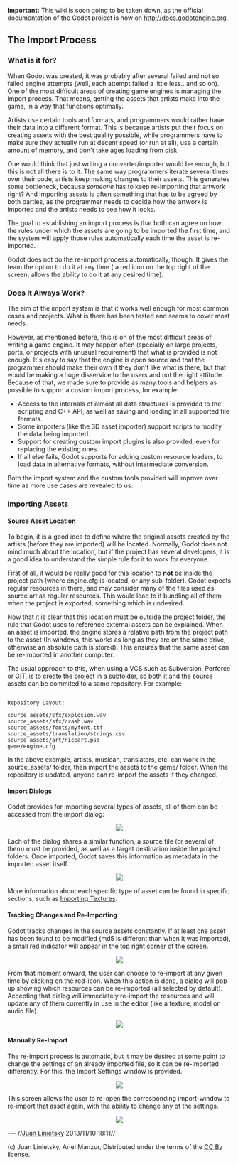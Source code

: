 **Important:** This wiki is soon going to be taken down, as the official documentation of the Godot project is now on http://docs.godotengine.org.

## The Import Process

### What is it for?

When Godot was created, it was probably after several failed and not so failed engine attempts (well, each attempt failed a little less.. and so on). One of the most difficult areas of creating game engines is managing the import process. That means, getting the assets that artists make into the game, in a way that functions optimally. 

Artists use certain tools and formats, and programmers would rather have their data into a different format. This is because artists put their focus on creating assets with the best quality possible, while programmers have to make sure they actually run at decent speed (or run at all), use a certain amount of memory, and don't take ages loading from disk.

One would think that just writing a converter/importer would be enough, but this is not all there is to it. The same way programmers iterate several times over their code, artists keep making changes to their assets. This generates some bottleneck, because *someone* has to keep re-importing that artwork right? And importing assets is often something that has to be agreed by both parties, as the programmer needs to decide how the artwork is imported and the artists needs to see how it looks.

The goal to establishing an import process is that both can agree on how the rules under which the assets are going to be imported the first time, and the system will apply those rules automatically each time the asset is re-imported. 

Godot does not do the re-import process automatically, though. It gives the team the option to do it at any time ( a red icon on the top right of the screen, allows the ability to do it at any desired time).

### Does it Always Work?

The aim of the import system is that it works well enough for most common cases and projects. What is there has been tested and seems to cover most needs. 

However, as mentioned before, this is on of the most difficult areas of writing a game engine. It may happen often (specially on large projects, ports, or projects with unusual requirement) that what is provided is not enough. It's easy to say that the engine is open source and that the programmer should make their own if they don't like what is there, but that would be making a huge disservice to the users and not the right attitude. Because of that, we made sure to provide as many tools and helpers as possible to support a custom import process, for example:

*  Access to the internals of almost all data structures is provided to the scripting and C++ API, as well as saving and loading in all supported file formats.
*  Some importers (like the 3D asset importer) support scripts to modify the data being imported.
*  Support for creating custom import plugins is also provided, even for replacing the existing ones.
*  If all else fails, Godot supports for adding custom resource loaders, to load data in alternative formats, without intermediate conversion.

Both the import system and the custom tools provided will improve over time as more use cases are revealed to us.

### Importing Assets

#### Source Asset Location

To begin, it is a good idea to define where the original assets created by the artists (before they are imported) will be located. Normally, Godot does not mind much about the location, but if the project has several developers, it is a good idea to understand the simple rule for it to work for everyone.

First of all, it would be really good for this location to **not** be inside the project path (where engine.cfg is located, or any sub-folder). Godot expects regular resources in there, and may consider many of the files used as source art as regular resources. This would lead to it bundling all of them when the project is exported, something which is undesired.

Now that it is clear that this location must be outside the project folder, the rule that Godot uses to reference external assets can be explained. When an asset is imported, the engine stores a relative path from the project path to the asset (In windows, this works as long as they are on the same drive, otherwise an absolute path is stored). This ensures that the same asset can be re-imported in another computer.

The usual approach to this, when using a VCS such as Subversion, Perforce or GIT, is to create the project in a subfolder, so both it and the source assets can be commited to a same repository. For example:

```

Repository Layout: 

source_assets/sfx/explosion.wav
source_assets/sfx/crash.wav
source_assets/fonts/myfont.ttf
source_assets/translation/strings.csv
source_assets/art/niceart.psd
game/engine.cfg

```

In the above example, artists, musican, translators, etc. can work in the source_assets/ folder, then import the assets to the game/ folder. When the repository is updated, anyone can re-import the assets if they changed.

#### Import Dialogs

Godot provides for importing several types of assets, all of them can be accessed from the import dialog:

<p align="center"><img src="images/import.png"></p>

Each of the dialog shares a similar function, a source file (or several of them) must be provided, as well as a target destination inside the project folders. Once imported, Godot saves this information as metadata in the imported asset itself.

<p align="center"><img src="images/importdialogs.png"></p>

More information about each specific type of asset can be found in specific sections, such as [Importing Textures](import_textures).

#### Tracking Changes and Re-Importing

Godot tracks changes in the source assets constantly. If at least one asset has been found to be modified (md5 is different than when it was imported), a small red indicator will appear in the top right corner of the screen.

<p align="center"><img src="images/changes.png"></p>

From that moment onward, the user can choose to re-import at any given time by clicking on the red-icon. When this action is done, a dialog will pop-up showing which resources can be re-imported (all selected by default).
Accepting that dialog will immediately re-import the resources and will update any of them currently in use in the editor (like a texture, model or audio file).

<p align="center"><img src="images/changed.png"></p>

####  Manually Re-Import

The re-import process is automatic, but it may be desired at some point to change the settings of an already imported file, so it can be re-imported differently. For this, the Import Settings window is provided.

<p align="center"><img src="images/isettings.png"></p>

This screen allows the user to re-open the corresponding import-window to re-import that asset again, with the ability to change any of the settings.

<p align="center"><img src="images/reimported.png"></p>

 --- //[Juan Linietsky](reduzio@gmail.com) 2013/11/10 18:11//



(c) Juan Linietsky, Ariel Manzur, Distributed under the terms of the [CC By](https://creativecommons.org/licenses/by/3.0/legalcode) license.
